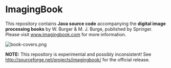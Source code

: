 # ImagingBook

This repository contains **Java source code** accompanying the 
**digital image processing books** by W. Burger & M. J. Burge, 
published by Springer. 
Please visit www.imagingbook.com for more information.

![book-covers.png](https://bitbucket.org/repo/8Gjapq/images/1125963947-book-covers.png)


**NOTE:** This repository is experimental and possibly inconsistent! See http://sourceforge.net/projects/imagingbook/ for the official release.